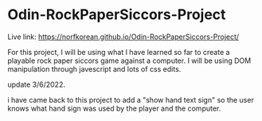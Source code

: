 # Odin-RockPaperSiccors-Project

Live link: https://norfkorean.github.io/Odin-RockPaperSiccors-Project/

For this project, I will be using what I have learned so far to create a playable rock paper siccors game against a computer. I will be using DOM manipulation through javescript and lots of css edits.


update 3/6/2022.

i have came back to this project to add a "show hand text sign" so the user knows what hand sign was used by the player and the computer. 